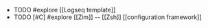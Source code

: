 - TODO #explore [[Logseq template]]
- TODO [#C] #explore [[Zim]] -- [[Zsh]] [[configuration framework]]